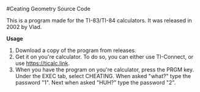 #Ceating Geometry Source Code

This is a program made for the TI-83/TI-84 calculators. It was released in 2002 by Vlad.

**Usage**
1) Download a copy of the program from releases.
2) Get it on you're calculator. To do so, you can either use TI-Connect, or use https://ticalc.link.
3) When you have the program on you're calculator, press the PRGM key. Under the EXEC tab, select CHEATING. When asked "what?" type the password "1". Next when asked "HUH?" type the password "2".
